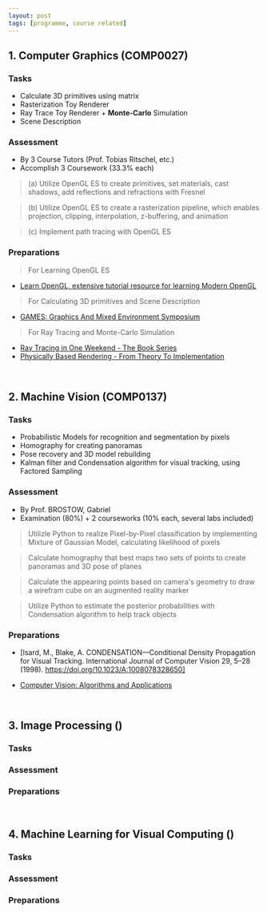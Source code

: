 ```yaml
---
layout: post
tags: [programme, course related]
---
```


## 1. Computer Graphics (COMP0027)

###  Tasks
* Calculate 3D primitives using matrix
* Rasterization Toy Renderer
* Ray Trace Toy Renderer + **Monte-Carlo** Simulation
* Scene Description

### Assessment
* By 3 Course Tutors (Prof. Tobias Ritschel, etc.)
* Accomplish 3 Coursework (33.3% each)
> (a) Utilize OpenGL ES to create primitives, set materials, cast shadows, add reflections and refractions with Fresnel  
   
> (b) Utilize OpenGL ES to create a rasterization pipeline, which enables projection, clipping, interpolation, z-buffering, and animation  
  
> (c) Implement path tracing with OpenGL ES

### Preparations
> For Learning OpenGL ES
* [Learn OpenGL, extensive tutorial resource for learning Modern OpenGL](https://learnopengl.com/)
  
> For Calculating 3D primitives and Scene Description
* [GAMES: Graphics And Mixed Environment Symposium](https://games-cn.org/previouswebinar-ppt/)

> For Ray Tracing and Monte-Carlo Simulation
* [Ray Tracing in One Weekend - The Book Series](https://raytracing.github.io/)
* [Physically Based Rendering - From Theory To Implementation](https://pbrt.org/)

<br>

## 2. Machine Vision (COMP0137)

### Tasks
* Probabilistic Models for recognition and segmentation by pixels
* Homography for creating panoramas
* Pose recovery and 3D model rebuilding
* Kalman filter and Condensation algorithm for visual tracking, using Factored Sampling


### Assessment
* By Prof. BROSTOW, Gabriel
* Examination (80%) + 2 courseworks (10% each, several labs included)
> Utilizle Python to realize Pixel-by-Pixel classification by implementing Mixture of Gaussian Model, calculating likelihood of pixels  
  
> Calculate homography that best maps two sets of points to create panoramas and 3D pose of planes
  
> Calculate the appearing points based on camera's geometry to draw a wirefram cube on an augmented reality marker
  
> Utilize Python to estimate the posterior probabilities with Condensation algorithm to help track objects

### Preparations
* [Isard, M., Blake, A. CONDENSATION—Conditional Density Propagation for Visual Tracking. International Journal of Computer Vision 29, 5–28 (1998). https://doi.org/10.1023/A:1008078328650]

* [Computer Vision: Algorithms and Applications](https://szeliski.org/Book/)
<br>

## 3. Image Processing ()

### Tasks 

### Assessment

### Preparations

<br>

## 4. Machine Learning for Visual Computing ()

### Tasks 

### Assessment

### Preparations